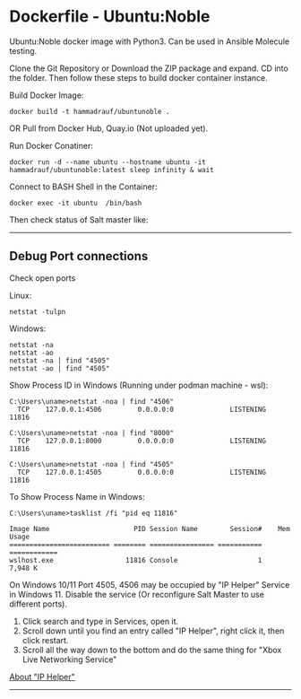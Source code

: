# Dockerfile - Ubuntu:Noble

Ubuntu:Noble docker image with Python3. Can be used in Ansible Molecule testing.<br/>

Clone the Git Repository or Download the ZIP package and expand. CD into the folder. Then follow these steps to build docker container instance.

Build Docker Image:
```
docker build -t hammadrauf/ubuntunoble .
```
OR Pull from Docker Hub, Quay.io (Not uploaded yet).

Run Docker Conatiner:
```
docker run -d --name ubuntu --hostname ubuntu -it hammadrauf/ubuntunoble:latest sleep infinity & wait
```

Connect to BASH Shell in the Container:
```
docker exec -it ubuntu  /bin/bash
```

Then check status of Salt master like:

---

## Debug Port connections

Check open ports

Linux:
```
netstat -tulpn
```

Windows:
```
netstat -na
netstat -ao
netstat -na | find "4505"
netstat -ao | find "4505"
```

Show Process ID in Windows (Running under podman machine - wsl):
```
C:\Users\uname>netstat -noa | find "4506"
  TCP    127.0.0.1:4506         0.0.0.0:0              LISTENING       11816

C:\Users\uname>netstat -noa | find "8000"
  TCP    127.0.0.1:8000         0.0.0.0:0              LISTENING       11816

C:\Users\uname>netstat -noa | find "4505"
  TCP    127.0.0.1:4505         0.0.0.0:0              LISTENING       11816
```  

To Show Process Name in Windows:
```
C:\Users\uname>tasklist /fi "pid eq 11816"

Image Name                     PID Session Name        Session#    Mem Usage
========================= ======== ================ =========== ============
wslhost.exe                  11816 Console                    1      7,948 K
```

On Windows 10/11 Port 4505, 4506 may be occupied by "IP Helper" Service in Windows 11. Disable the service (Or reconfigure Salt Master to use different ports).

1. Click search and type in Services, open it.
2. Scroll down until you find an entry called "IP Helper", right click it, then click restart.
3. Scroll all the way down to the bottom and do the same thing for "Xbox Live Networking Service"

[About "IP Helper"](https://docs.microsoft.com/en-us/windows-hardware/drivers/network/ip-helper)

----
